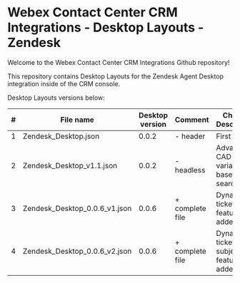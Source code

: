 # Webex Contact Center CRM Integrations - Desktop Layouts - Zendesk

Welcome to the Webex Contact Center CRM Integrations Github repository!

This repository contains Desktop Layouts for the Zendesk Agent Desktop integration inside of the CRM console.

Desktop Layouts versions below:

| #   | File name                     | Desktop version | Comment         | Change Description                   |
| --- | ----------------------------- | --------------- | --------------- | ------------------------------------ |
| 1   | Zendesk_Desktop.json          | 0.0.2           | - header        | First draft                          |
| 2   | Zendesk_Desktop_v1.1.json     | 0.0.2           | - headless      | Advanced CAD variable based search   |
| 3   | Zendesk_Desktop_0.0.6_v1.json | 0.0.6           | + complete file | Dynamic ticket field feature added   |
| 4   | Zendesk_Desktop_0.0.6_v2.json | 0.0.6           | + complete file | Dynamic ticket subject feature added |
